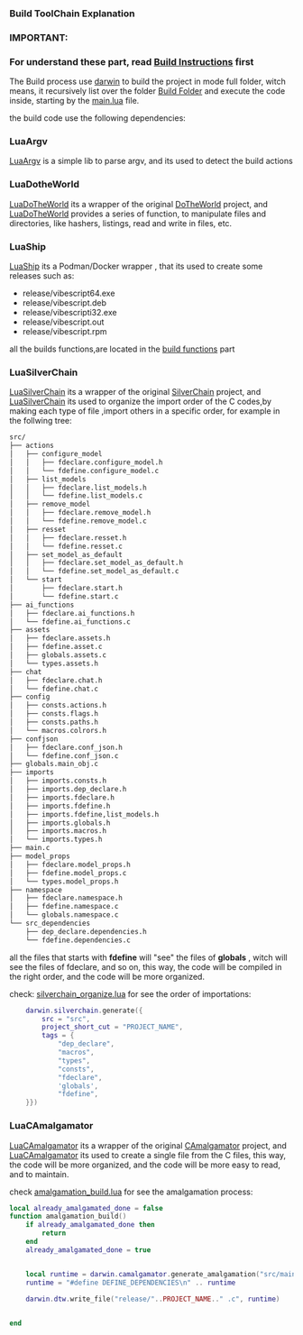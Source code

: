 ### Build ToolChain Explanation
### IMPORTANT:
### For understand these part, read [Build Instructions](/docs/build_instructions.md) first


The Build process use [darwin](https://github.com/OUIsolutions/Darwin) to build the project  in mode full folder, 
witch means, it recursively list over the folder [Build Folder](/build/) and execute the code inside, starting 
by the [main.lua](/build/main.lua) file.

the build code use the following dependencies:


### LuaArgv
[LuaArgv](https://github.com/OUIsolutions/LuaArgv) is a simple lib to parse argv, and its used to detect the build actions

### LuaDotheWorld
[LuaDoTheWorld](https://github.com/OUIsolutions/LuaDoTheWorld) its a wrapper of the original [DoTheWorld](https://github.com/OUIsolutions/LuaDoTheWorld) project, and [LuaDoTheWorld](https://github.com/OUIsolutions/LuaDoTheWorld) provides a series of 
function, to manipulate files and directories, like hashers, listings, read and write in files, etc.

### LuaShip
[LuaShip](https://github.com/OUIsolutions/LuaShip) its a Podman/Docker wrapper , that its used to create some releases such as:

- release/vibescript64.exe
- release/vibescript.deb
- release/vibescripti32.exe
- release/vibescript.out
- release/vibescript.rpm

all the builds functions,are located  in the [build functions](/build/build) part


### LuaSilverChain
[LuaSilverChain](https://github.com/OUIsolutions/LuaSilverChain) its a wrapper of the original [SilverChain](https://github.com/OUIsolutions/SilverChain) project, and [LuaSilverChain](https://github.com/OUIsolutions/LuaSilverChain) its used to organize the import order of the C codes,by making each type of file ,import others in a specific order, for example in the follwing tree:
```txt
src/
├── actions
│   ├── configure_model
│   │   ├── fdeclare.configure_model.h
│   │   └── fdefine.configure_model.c
│   ├── list_models
│   │   ├── fdeclare.list_models.h
│   │   └── fdefine.list_models.c
│   ├── remove_model
│   │   ├── fdeclare.remove_model.h
│   │   └── fdefine.remove_model.c
│   ├── resset
│   │   ├── fdeclare.resset.h
│   │   └── fdefine.resset.c
│   ├── set_model_as_default
│   │   ├── fdeclare.set_model_as_default.h
│   │   └── fdefine.set_model_as_default.c
│   └── start
│       ├── fdeclare.start.h
│       └── fdefine.start.c
├── ai_functions
│   ├── fdeclare.ai_functions.h
│   └── fdefine.ai_functions.c
├── assets
│   ├── fdeclare.assets.h
│   ├── fdefine.asset.c
│   ├── globals.assets.c
│   └── types.assets.h
├── chat
│   ├── fdeclare.chat.h
│   └── fdefine.chat.c
├── config
│   ├── consts.actions.h
│   ├── consts.flags.h
│   ├── consts.paths.h
│   └── macros.colrors.h
├── confjson
│   ├── fdeclare.conf_json.h
│   └── fdefine.conf_json.c
├── globals.main_obj.c
├── imports
│   ├── imports.consts.h
│   ├── imports.dep_declare.h
│   ├── imports.fdeclare.h
│   ├── imports.fdefine.h
│   ├── imports.fdefine,list_models.h
│   ├── imports.globals.h
│   ├── imports.macros.h
│   └── imports.types.h
├── main.c
├── model_props
│   ├── fdeclare.model_props.h
│   ├── fdefine.model_props.c
│   └── types.model_props.h
├── namespace
│   ├── fdeclare.namespace.h
│   ├── fdefine.namespace.c
│   └── globals.namespace.c
└── src_dependencies
    ├── dep_declare.dependencies.h
    └── fdefine.dependencies.c
```

all the files that starts with **fdefine** will "see" the files of **globals** , witch will see the files of fdeclare, and so on, this way, the code will be compiled in the right order, and the code will be more organized.

check: [silverchain_organize.lua](/build/silver_chain_organize.lua) for see the order of importations:

```lua
    darwin.silverchain.generate({
        src = "src",
        project_short_cut = "PROJECT_NAME",
        tags = { 
            "dep_declare",
            "macros",
            "types",
            "consts",
            "fdeclare",
            'globals',
            "fdefine",
    }})
```

### LuaCAmalgamator
[LuaCAmalgamator](https://github.com/OUIsolutions/LuaCAmalgamator) its a wrapper of the original [CAmalgamator](https://github.com/OUIsolutions/CAmalgamator) project, and [LuaCAmalgamator](https://github.com/OUIsolutions/LuaCAmalgamator) its used to create a single file from the C files, this way, the code will be more organized, and the code will be more easy to read, and to maintain.

check [amalgamation_build.lua](/build/build/amalgamation_build.lua) for see the amalgamation process:

```lua
local already_amalgamated_done = false
function amalgamation_build()
    if already_amalgamated_done then
        return
    end
    already_amalgamated_done = true


    local runtime = darwin.camalgamator.generate_amalgamation("src/main.c")
    runtime = "#define DEFINE_DEPENDENCIES\n" .. runtime
  
    darwin.dtw.write_file("release/"..PROJECT_NAME.." .c", runtime)


end

```

